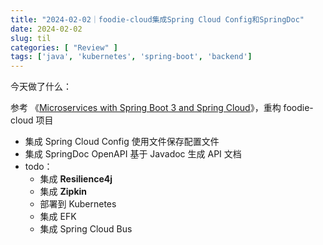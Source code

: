 ```yaml
---
title: "2024-02-02｜foodie-cloud集成Spring Cloud Config和SpringDoc"
date: 2024-02-02
slug: til
categories: [ "Review" ]
tags: ['java', 'kubernetes', 'spring-boot', 'backend']
---
```



今天做了什么：

参考 《[Microservices with Spring Boot 3 and Spring Cloud](https://download.packt.com/free-ebook/9781805128694)》，重构
foodie-cloud 项目

- 集成 Spring Cloud Config 使用文件保存配置文件
- 集成 SpringDoc OpenAPI 基于 Javadoc 生成 API 文档
- todo：
    - 集成 **Resilience4j**
    - 集成 **Zipkin**
    - 部署到 Kubernetes
    - 集成 EFK
    - 集成 Spring Cloud Bus
   
       

